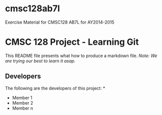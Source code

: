 # cmsc128ab7l
Exercise Material for CMSC128 AB7L for AY2014-2015

# CMSC 128 Project - Learning Git
This README file presents what how to produce a markdown file.
*Note: We are trying our best to learn it asap.*

## Developers
The following are the developers of this project:
*
* Member 1
* Member 2
* Member n

